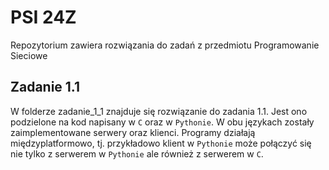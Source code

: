 # PSI 24Z
Repozytorium zawiera rozwiązania do zadań z przedmiotu Programowanie Sieciowe

## Zadanie 1.1
W folderze zadanie_1_1 znajduje się rozwiązanie do zadania 1.1. Jest ono podzielone na kod napisany w `C` oraz w `Pythonie`. W obu językach zostały zaimplementowane serwery oraz klienci. Programy działają międzyplatformowo,
tj. przykładowo klient w `Pythonie` może połączyć się nie tylko z serwerem w `Pythonie` ale również z serwerem w `C`. 
